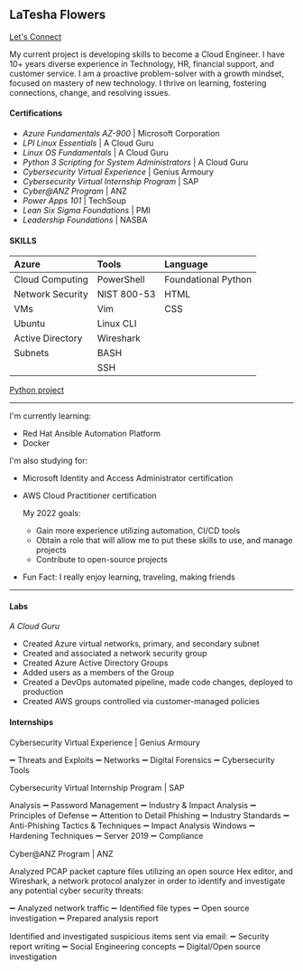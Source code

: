 
## LaTesha Flowers
[Let's Connect](https://www.linkedin.com/in/lf1/)

My current project is developing skills to become a Cloud Engineer. I have 10+ years diverse experience in Technology, HR, financial support, and customer service. I am a proactive problem-solver with a growth mindset, focused on mastery of new technology. I thrive on learning, fostering connections, change, and resolving issues.

#### Certifications
- *Azure Fundamentals AZ-900* | Microsoft Corporation <br>
- *LPI Linux Essentials* | A Cloud Guru <br>
- *Linux OS Fundamentals* | A Cloud Guru <br>
- *Python 3 Scripting for System Administrators* | A Cloud Guru <br>
- *Cybersecurity Virtual Experience* | Genius Armoury <br>
- *Cybersecurity Virtual Internship Program* | SAP <br>
- *Cyber@ANZ Program* | ANZ <br>
- *Power Apps 101* | TechSoup <br>
- *Lean Six Sigma Foundations* | PMI <br>
- *Leadership Foundations* | NASBA <br>

#### SKILLS
| Azure | Tools | Language | 
|:---|:---|:---|
|Cloud Computing|PowerShell|Foundational Python|
|Network Security| NIST 800-53 | HTML |
|VMs| Vim	| CSS|
| Ubuntu|  Linux CLI
|Active Directory| Wireshark|
|Subnets | BASH |
 ||SSH|
 
[Python project](https://replit.com/@LateshaF/Employee-Payroll#main.py)

---
I'm currently learning:
-   Red Hat Ansible Automation Platform
-   Docker

I'm also studying for:
-   Microsoft Identity and Access Administrator certification
-   AWS Cloud Practitioner certification
    
    My 2022 goals: 
    - Gain more experience utilizing automation, CI/CD tools
    - Obtain a role that will allow me to put these skills to use, and manage projects
    - Contribute to open-source projects

- Fun Fact: I really enjoy learning, traveling, making friends
---
#### Labs
_A Cloud Guru_
- Created Azure virtual networks, primary, and secondary subnet
- Created and associated a network security group
- Created Azure Active Directory Groups
- Added users as a members of the Group
- Created a DevOps automated pipeline, made code changes, deployed to production
- Created AWS groups controlled via customer-managed policies

#### Internships

Cybersecurity Virtual Experience | Genius Armoury

➖ Threats and Exploits ➖ Networks ➖ Digital Forensics ➖ Cybersecurity Tools

Cybersecurity Virtual Internship Program | SAP

Analysis ➖ Password Management ➖ Industry & Impact Analysis ➖ Principles of Defense ➖ Attention to Detail Phishing ➖ Industry Standards ➖ Anti-Phishing Tactics & Techniques ➖ Impact Analysis Windows ➖ Hardening Techniques ➖ Server 2019 ➖ Compliance

Cyber@ANZ Program | ANZ

Analyzed PCAP packet capture files utilizing an open source Hex editor, and Wireshark, a network protocol analyzer in order to identify and investigate any potential cyber security threats:

➖ Analyzed network traffic ➖ Identified file types ➖ Open source investigation ➖ Prepared analysis report

Identified and investigated suspicious items sent via email: ➖ Security report writing ➖ Social Engineering concepts ➖ Digital/Open source investigation
